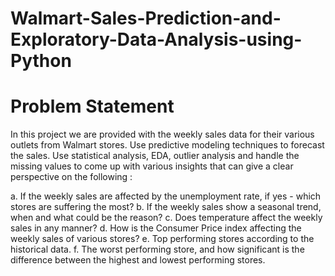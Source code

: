 # Walmart-Sales-Prediction-and-Exploratory-Data-Analysis-using-Python

# Problem Statement

In this project we are provided with the weekly sales data for their various outlets from Walmart stores. Use predictive modeling techniques to forecast the sales. Use statistical analysis, EDA, outlier analysis and handle the missing values to come up with various insights that can give a clear perspective on the following :

a. If the weekly sales are affected by the unemployment rate, if yes - which stores
are suffering the most?
b. If the weekly sales show a seasonal trend, when and what could be the reason?
c. Does temperature affect the weekly sales in any manner?
d. How is the Consumer Price index affecting the weekly sales of various stores?
e. Top performing stores according to the historical data.
f. The worst performing store, and how significant is the difference between the
highest and lowest performing stores.
